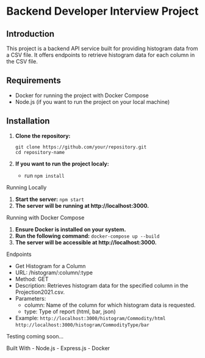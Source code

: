 # Backend Developer Interview Project

## Introduction
This project is a backend API service built for providing histogram data from a CSV file. It offers endpoints to retrieve histogram data for each column in the CSV file.

## Requirements
- Docker for running the project with Docker Compose
- Node.js (if you want to run the project on your local machine)

## Installation
1. **Clone the repository:**
    ```
    git clone https://github.com/your/repository.git
    cd repository-name
    ```
    
2. **If you want to run the project localy:**
    - run `npm install`

Running Locally
1. **Start the server:**
    `npm start`
2. **The server will be running at http://localhost:3000.**

Running with Docker Compose
1. **Ensure Docker is installed on your system.**
2. **Run the following command:**
`docker-compose up --build`
3. **The server will be accessible at http://localhost:3000.**

Endpoints

- Get Histogram for a Column
- URL: /histogram/:column/:type
- Method: GET
- Description: Retrieves histogram data for the specified column in the Projection2021.csv.
- Parameters:
    - column: Name of the column for which histogram data is requested.
    - type: Type of report (html, bar, json)
- Example:
    `http://localhost:3000/histogram/Commodity/html`
    `http://localhost:3000/histogram/CommodityType/bar`

Testing
    coming soon...

Built With
    - Node.js
    - Express.js
    - Docker





